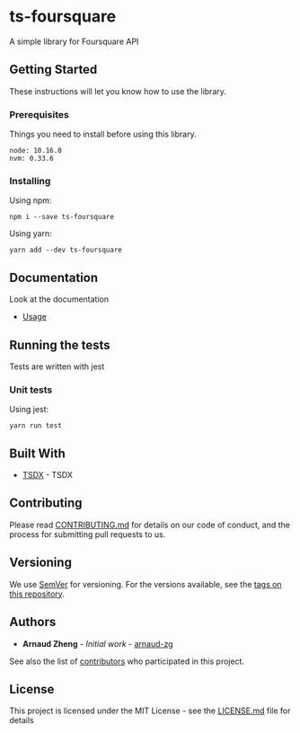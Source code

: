 # ts-foursquare

A simple library for Foursquare API

## Getting Started

These instructions will let you know how to use the library.

### Prerequisites

Things you need to install before using this library.

```shell
node: 10.16.0
nvm: 0.33.6
```

### Installing

Using npm:

```shell
npm i --save ts-foursquare
```

Using yarn:

```shell
yarn add --dev ts-foursquare
```

## Documentation

Look at the documentation

  * [Usage](./doc/usage.md)

## Running the tests

Tests are written with jest

### Unit tests

Using jest:

```shell
yarn run test
```

## Built With

  * [TSDX](https://github.com/palmerhq/tsdx) - TSDX

## Contributing

Please read [CONTRIBUTING.md](https://gist.github.com/PurpleBooth/b24679402957c63ec426) for details on our code of conduct, and the process for submitting pull requests to us.

## Versioning

We use [SemVer](http://semver.org/) for versioning. For the versions available, see the [tags on this repository](https://github.com/arnaud-zg/ts-foursquare/tags). 

## Authors

  * **Arnaud Zheng** - *Initial work* - [arnaud-zg](https://github.com/arnaud-zg)

See also the list of [contributors](https://github.com/arnaud-zg/ts-foursquare/graphs/contributors) who participated in this project.

## License

This project is licensed under the MIT License - see the [LICENSE.md](LICENSE.md) file for details
